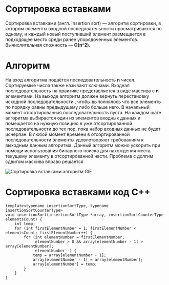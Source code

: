 # Сортировка вставками
Сортировка вставками (англ. Insertion sort) — алгоритм сортировки, в котором элементы входной последовательности просматриваются по одному, и каждый новый поступивший элемент размещается в подходящее место среди ранее упорядоченных элементов. Вычислительная сложность — **O(n^2)**.

# Алгоритм
На вход алгоритма подаётся последовательность **n** чисел. Сортируемые числа также называют ключами. Входная последовательность на практике представляется в виде массива с **n** элементами. На выходе алгоритм должен вернуть перестановку исходной последовательности , чтобы выполнялось что все элементы по порядку равны предыдущему либо больше него.
В начальный момент отсортированная последовательность пуста. На каждом шаге алгоритма выбирается один из элементов входных данных и помещается на нужную позицию в уже отсортированной последовательности до тех пор, пока набор входных данных не будет исчерпан. В любой момент времени в отсортированной последовательности элементы удовлетворяют требованиям к выходным данным алгоритма.
Данный алгоритм можно ускорить при помощи использования бинарного поиска для нахождения места текущему элементу в отсортированной части. Проблема с долгим сдвигом массива вправо решается 

![Сортировка вставками алгоритм GIF](https://upload.wikimedia.org/wikipedia/commons/0/0f/Insertion-sort-example-300px.gif)

# Сортировка вставками код C++
~~~
template<typename insertionSortType, typename insertionSortCounterType>
void insertionSort(insertionSortType *array, insertionSortCounterType elementsCount) {
    int temp;
    for (int firstElementNumber = 1; firstElementNumber < elementsCount; firstElementNumber++) {
        for (int elementNumber = firstElementNumber;
             elementNumber > 0 && array[elementNumber - 1] > array[elementNumber];
             elementNumber--) {
            temp = array[elementNumber - 1];
            array[elementNumber - 1] = array[elementNumber];
            array[elementNumber] = temp;
        }
    }
}
~~~